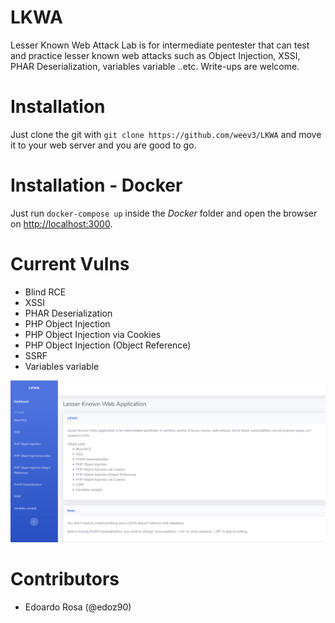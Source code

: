 # LKWA

Lesser Known Web Attack Lab is for intermediate pentester that can test and practice lesser known web attacks such as Object Injection, XSSI, PHAR Deserialization, variables variable ..etc. Write-ups are welcome.

# Installation

Just clone the git with `git clone https://github.com/weev3/LKWA` and move it to your web server and you are good to go.

# Installation - Docker

Just run `docker-compose up` inside the _Docker_ folder and open the browser on <http://localhost:3000>.

# Current Vulns

- Blind RCE
- XSSI
- PHAR Deserialization
- PHP Object Injection
- PHP Object Injection via Cookies
- PHP Object Injection (Object Reference)
- SSRF
- Variables variable

![Image of Yaktocat](/images/lkwa.png)


# Contributors 

- Edoardo Rosa (@edoz90)
